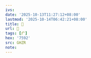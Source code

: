 ```yaml
---
ivs:
date: '2025-10-13T11:27:12+08:00'
lastmod: '2025-10-14T06:42:21+08:00'
title: 󰖊
url: 󰖊
tags: [疒]
hex: '7592'
src: GHZR
note:
---
```

